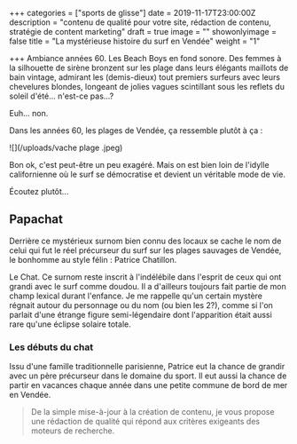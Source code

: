 +++
categories = ["sports de glisse"]
date = 2019-11-17T23:00:00Z
description = "contenu de qualité pour votre site, rédaction de contenu, stratégie de content marketing"
draft = true
image = ""
showonlyimage = false
title = "La mystérieuse histoire du surf en Vendée"
weight = "1"

+++
Ambiance années 60. Les Beach Boys en fond sonore. Des femmes à la silhouette de sirène bronzent sur les plage dans leurs élégants maillots de bain vintage, admirant les (demis-dieux) tout premiers surfeurs avec leurs chevelures blondes, longeant de jolies vagues scintillant sous les reflets du soleil d'été... n'est-ce pas...?

Euh... non.

Dans les années 60, les plages de Vendée, ça ressemble plutôt à ça :

![](/uploads/vache plage .jpeg)

Bon ok, c'est peut-être un peu exagéré. Mais on est bien loin de l'idylle californienne où le surf se démocratise et devient un véritable mode de vie.

Écoutez plutôt...

## Papachat

Derrière ce mystérieux surnom bien connu des locaux se cache le nom de celui qui fut le réel précurseur du surf sur les plages sauvages de Vendée, le bonhomme au style félin : Patrice Chatillon.

Le Chat. Ce surnom reste inscrit à l'indélébile dans l'esprit de ceux qui ont grandi avec le surf comme doudou. Il a d'ailleurs toujours fait partie de mon champ lexical durant l'enfance. Je me rappelle qu'un certain mystère régnait autour du personnage ou du nom (ou bien les 2?), comme si l'on parlait d'une étrange figure semi-légendaire dont l'apparition était aussi rare qu'une éclipse solaire totale.

### Les débuts du chat

Issu d'une famille traditionnelle parisienne, Patrice eut la chance de grandir avec un père précurseur dans le domaine du sport. Il eut aussi la chance de partir en vacances chaque année dans une petite commune de bord de mer en Vendée. 

<!--more-->

> De la simple mise-à-jour à la création de contenu, je vous propose une rédaction de qualité qui répond aux critères exigeants des moteurs de recherche.
